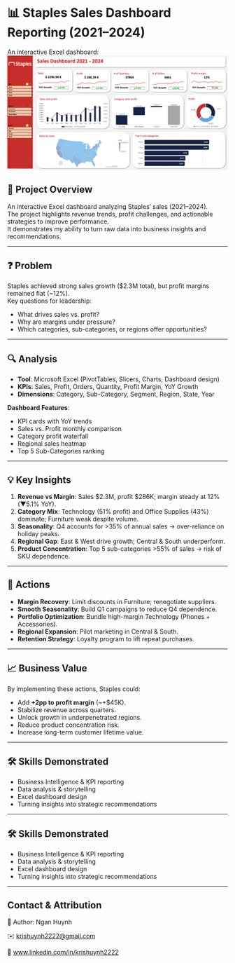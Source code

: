 # 📊 Staples Sales Dashboard Reporting (2021–2024)

An interactive Excel dashboard:
![Staples Sales Dashboard](02_excel_dashboard/Staples_dashboard.png)

## 📌 Project Overview  
An interactive Excel dashboard analyzing Staples’ sales (2021–2024).  
The project highlights revenue trends, profit challenges, and actionable strategies to improve performance.  
It demonstrates my ability to turn raw data into business insights and recommendations.  

---
## ❓ Problem  
Staples achieved strong sales growth ($2.3M total), but profit margins remained flat (~12%).  
Key questions for leadership:  
- What drives sales vs. profit?  
- Why are margins under pressure?  
- Which categories, sub-categories, or regions offer opportunities?  
---
## 🔍 Analysis  
- **Tool**: Microsoft Excel (PivotTables, Slicers, Charts, Dashboard design)  
- **KPIs**: Sales, Profit, Orders, Quantity, Profit Margin, YoY Growth  
- **Dimensions**: Category, Sub-Category, Segment, Region, State, Year  

**Dashboard Features**:  
- KPI cards with YoY trends  
- Sales vs. Profit monthly comparison  
- Category profit waterfall  
- Regional sales heatmap  
- Top 5 Sub-Categories ranking  
---
## 💡 Key Insights  
1. **Revenue vs Margin**: Sales $2.3M, profit $286K; margin steady at 12% (▼5.1% YoY).  
2. **Category Mix**: Technology (51% profit) and Office Supplies (43%) dominate; Furniture weak despite volume.  
3. **Seasonality**: Q4 accounts for >35% of annual sales → over-reliance on holiday peaks.  
4. **Regional Gap**: East & West drive growth; Central & South underperform.  
5. **Product Concentration**: Top 5 sub-categories >55% of sales → risk of SKU dependence.  
---
## 🚀 Actions  
- **Margin Recovery**: Limit discounts in Furniture; renegotiate suppliers.  
- **Smooth Seasonality**: Build Q1 campaigns to reduce Q4 dependence.  
- **Portfolio Optimization**: Bundle high-margin Technology (Phones + Accessories).  
- **Regional Expansion**: Pilot marketing in Central & South.  
- **Retention Strategy**: Loyalty program to lift repeat purchases.  
---
## 📈 Business Value  
By implementing these actions, Staples could:  
- Add **+2pp to profit margin** (~+$45K).  
- Stabilize revenue across quarters.  
- Unlock growth in underpenetrated regions.  
- Reduce product concentration risk.  
- Increase long-term customer lifetime value.  
---
## 🛠️ Skills Demonstrated  
- Business Intelligence & KPI reporting  
- Data analysis & storytelling  
- Excel dashboard design  
- Turning insights into strategic recommendations
---
## 🛠️ Skills Demonstrated  
- Business Intelligence & KPI reporting  
- Data analysis & storytelling  
- Excel dashboard design  
- Turning insights into strategic recommendations
---
## Contact & Attribution
👤 Author: Ngan Huynh

✉️ krishuynh2222@gmail.com

🔗 www.linkedin.com/in/krishuynh2222


